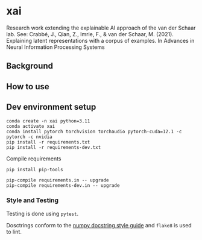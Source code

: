 # xai

Research work extending the explainable AI approach of the van der Schaar lab. See:
Crabbé, J., Qian, Z., Imrie, F., & van der Schaar, M. (2021). Explaining latent representations with a corpus of examples. In Advances in Neural Information Processing Systems


## Background


## How to use


## Dev environment setup
```shell
conda create -n xai python=3.11
conda activate xai
conda install pytorch torchvision torchaudio pytorch-cuda=12.1 -c pytorch -c nvidia
pip install -r requirements.txt
pip install -r requirements-dev.txt
```

Compile requirements
```shell
pip install pip-tools

pip-compile requirements.in -- upgrade
pip-compile requirements-dev.in -- upgrade
```

### Style and Testing
Testing is done using `pytest`.

Dosctrings conform to the [numpy docstring style guide](https://numpydoc.readthedocs.io/en/latest/format.html) 
and `flake8` is used to lint.
